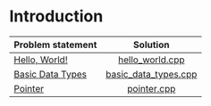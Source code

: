 # Introduction

|  Problem statement   |         Solution         |
|:---------------------|:------------------------:|
| [Hello, World!][]    | [hello_world.cpp][]      |
| [Basic Data Types][] | [basic_data_types.cpp][] |
| [Pointer][]          | [pointer.cpp][]          |

[Hello, World!]:    https://www.hackerrank.com/challenges/cpp-hello-world
[Basic Data Types]: https://www.hackerrank.com/challenges/c-tutorial-basic-data-types
[Pointer]:          https://www.hackerrank.com/challenges/c-tutorial-pointer

[hello_world.cpp]:      hello_world.cpp
[basic_data_types.cpp]: basic_data_types.cpp
[pointer.cpp]:          pointer.cpp
